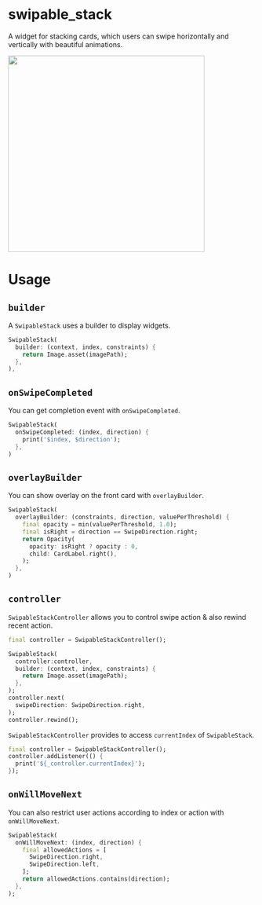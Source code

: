 # swipable_stack
A widget for stacking cards, which users can swipe horizontally and vertically with beautiful animations.

<img src='https://user-images.githubusercontent.com/19836917/109180799-9adbda80-77ce-11eb-88e0-dbd8ad50df7d.gif' width=400px>
 
# Usage
## `builder`
A `SwipableStack` uses a builder to display widgets.
```dart
SwipableStack(
  builder: (context, index, constraints) {
    return Image.asset(imagePath);
  },
),
```
## `onSwipeCompleted`
You can get completion event with `onSwipeCompleted`.
```dart
SwipableStack(
  onSwipeCompleted: (index, direction) {
    print('$index, $direction');
  },
)
```

## `overlayBuilder`
You can show overlay on the front card with `overlayBuilder`.
```dart
SwipableStack(
  overlayBuilder: (constraints, direction, valuePerThreshold) {
    final opacity = min(valuePerThreshold, 1.0);
    final isRight = direction == SwipeDirection.right;
    return Opacity(
      opacity: isRight ? opacity : 0,
      child: CardLabel.right(),
    );
  },
)
```

## `controller`
`SwipableStackController` allows you to control swipe action & also rewind recent action.
 
```dart
final controller = SwipableStackController();

SwipableStack(
  controller:controller,
  builder: (context, index, constraints) {
    return Image.asset(imagePath);
  },
);
controller.next(
  swipeDirection: SwipeDirection.right,
);
controller.rewind();
```

`SwipableStackController` provides to access `currentIndex` of `SwipableStack`.
```dart
final controller = SwipableStackController();
controller.addListener(() {
  print('${_controller.currentIndex}');
});
```

## `onWillMoveNext`
You can also restrict user actions according to index or action with `onWillMoveNext`.
```dart
SwipableStack(
  onWillMoveNext: (index, direction) {
    final allowedActions = [
      SwipeDirection.right,
      SwipeDirection.left,
    ];
    return allowedActions.contains(direction);
  },
);
```


